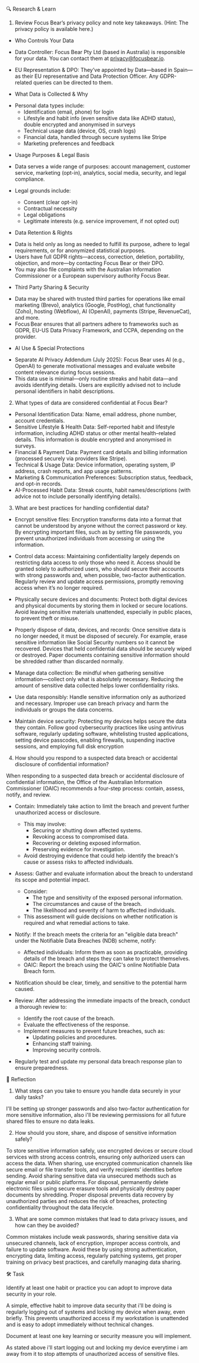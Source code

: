 🔍 Research & Learn

1. Review Focus Bear’s privacy policy and note key takeaways. (Hint: The privacy policy is available here.)

- Who Controls Your Data

* Data Controller: Focus Bear Pty Ltd (based in Australia) is responsible for your data. You can contact them at privacy@focusbear.io.

* EU Representation & DPO: They’ve appointed by Data—based in Spain—as their EU representative and Data Protection Officer. Any GDPR-related queries can be directed to them.

- What Data is Collected & Why

* Personal data types include:
  - Identification (email, phone) for login
  - Lifestyle and habit info (even sensitive data like ADHD status), double encrypted and anonymised in surveys
  - Technical usage data (device, OS, crash logs)
  - Financial data, handled through secure systems like Stripe
  - Marketing preferences and feedback

- Usage Purposes & Legal Basis

* Data serves a wide range of purposes: account management, customer service, marketing (opt-in), analytics, social media, security, and legal compliance.

* Legal grounds include:
  - Consent (clear opt-in)
  - Contractual necessity
  - Legal obligations
  - Legitimate interests (e.g. service improvement, if not opted out)

- Data Retention & Rights

* Data is held only as long as needed to fulfill its purpose, adhere to legal requirements, or for anonymized statistical purposes.
* Users have full GDPR rights—access, correction, deletion, portability, objection, and more—by contacting Focus Bear or their DPO.
* You may also file complaints with the Australian Information Commissioner or a European supervisory authority
  Focus Bear.

- Third Party Sharing & Security

* Data may be shared with trusted third parties for operations like email marketing (Brevo), analytics (Google, PostHog), chat functionality (Zoho), hosting (Webflow), AI (OpenAI), payments (Stripe, RevenueCat), and more.
* Focus Bear ensures that all partners adhere to frameworks such as GDPR, EU-US Data Privacy Framework, and CCPA, depending on the provider.

- AI Use & Special Protections

* Separate AI Privacy Addendum (July 2025): Focus Bear uses AI (e.g., OpenAI) to generate motivational messages and evaluate website content relevance during focus sessions.
* This data use is minimal—only routine streaks and habit data—and avoids identifying details. Users are explicitly advised not to include personal identifiers in habit descriptions.

2. What types of data are considered confidential at Focus Bear?

- Personal Identification Data: Name, email address, phone number, account credentials.
- Sensitive Lifestyle & Health Data: Self-reported habit and lifestyle information, including ADHD status or other mental health–related details. This information is double encrypted and anonymised in surveys.
- Financial & Payment Data: Payment card details and billing information (processed securely via providers like Stripe).
- Technical & Usage Data: Device information, operating system, IP address, crash reports, and app usage patterns.
- Marketing & Communication Preferences: Subscription status, feedback, and opt-in records.
- AI-Processed Habit Data: Streak counts, habit names/descriptions (with advice not to include personally identifying details).

3. What are best practices for handling confidential data?

- Encrypt sensitive files:
  Encryption transforms data into a format that cannot be understood by anyone without the correct password or key. By encrypting important files, such as by setting file passwords, you prevent unauthorized individuals from accessing or using the information.

- Control data access:
  Maintaining confidentiality largely depends on restricting data access to only those who need it. Access should be granted solely to authorized users, who should secure their accounts with strong passwords and, when possible, two-factor authentication. Regularly review and update access permissions, promptly removing access when it’s no longer required.

- Physically secure devices and documents:
  Protect both digital devices and physical documents by storing them in locked or secure locations. Avoid leaving sensitive materials unattended, especially in public places, to prevent theft or misuse.

- Properly dispose of data, devices, and records:
  Once sensitive data is no longer needed, it must be disposed of securely. For example, erase sensitive information like Social Security numbers so it cannot be recovered. Devices that held confidential data should be securely wiped or destroyed. Paper documents containing sensitive information should be shredded rather than discarded normally.

- Manage data collection:
  Be mindful when gathering sensitive information—collect only what is absolutely necessary. Reducing the amount of sensitive data collected helps lower confidentiality risks.

- Use data responsibly:
  Handle sensitive information only as authorized and necessary. Improper use can breach privacy and harm the individuals or groups the data concerns.

- Maintain device security:
  Protecting my devices helps secure the data they contain. Follow good cybersecurity practices like using antivirus software, regularly updating software, whitelisting trusted applications, setting device passcodes, enabling firewalls, suspending inactive sessions, and employing full disk encryption

4. How should you respond to a suspected data breach or accidental disclosure of confidential information?

When responding to a suspected data breach or accidental disclosure of confidential information, the Office of the Australian Information Commissioner (OAIC) recommends a four-step process: contain, assess, notify, and review.

- Contain: Immediately take action to limit the breach and prevent further unauthorized access or disclosure.
  - This may involve:
    - Securing or shutting down affected systems.
    - Revoking access to compromised data.
    - Recovering or deleting exposed information.
    - Preserving evidence for investigation.
  - Avoid destroying evidence that could help identify the breach's cause or assess risks to affected individuals.

- Assess: Gather and evaluate information about the breach to understand its scope and potential impact.
  - Consider:
    - The type and sensitivity of the exposed personal information.
    - The circumstances and cause of the breach.
    - The likelihood and severity of harm to affected individuals.
  - This assessment will guide decisions on whether notification is required and what remedial actions to take.

- Notify: If the breach meets the criteria for an "eligible data breach" under the Notifiable Data Breaches (NDB) scheme, notify:
  - Affected individuals: Inform them as soon as practicable, providing details of the breach and steps they can take to protect themselves.
  - OAIC: Report the breach using the OAIC's online Notifiable Data Breach form.
- Notification should be clear, timely, and sensitive to the potential harm caused.

- Review: After addressing the immediate impacts of the breach, conduct a thorough review to:
  - Identify the root cause of the breach.
  - Evaluate the effectiveness of the response.
  - Implement measures to prevent future breaches, such as:
    - Updating policies and procedures.
    - Enhancing staff training.
    - Improving security controls.
- Regularly test and update my personal data breach response plan to ensure preparedness.

📝 Reflection

1. What steps can you take to ensure you handle data securely in your daily tasks?

I'll be setting up stronger passwords and also two-factor authentication for more sensitive information, also i'll be reviewing permissions for all future shared files to ensure no data leaks.

2. How should you store, share, and dispose of sensitive information safely?

To store sensitive information safely, use encrypted devices or secure cloud services with strong access controls, ensuring only authorized users can access the data. When sharing, use encrypted communication channels like secure email or file transfer tools, and verify recipients’ identities before sending. Avoid sharing sensitive data via unsecured methods such as regular email or public platforms. For disposal, permanently delete electronic files using secure erasure tools and physically destroy paper documents by shredding. Proper disposal prevents data recovery by unauthorized parties and reduces the risk of breaches, protecting confidentiality throughout the data lifecycle.

3. What are some common mistakes that lead to data privacy issues, and how can they be avoided?

Common mistakes include weak passwords, sharing sensitive data via unsecured channels, lack of encryption, improper access controls, and failure to update software. Avoid these by using strong authentication, encrypting data, limiting access, regularly patching systems, get proper training on privacy best practices, and carefully managing data sharing.

🛠️ Task

Identify at least one habit or practice you can adopt to improve data security in your role.

A simple, effective habit to improve data security that i'll be doing is regularly logging out of systems and locking my device when away, even briefly. This prevents unauthorized access if my workstation is unattended and is easy to adopt immediately without technical changes.

Document at least one key learning or security measure you will implement.

As stated above i'll start logging out and locking my device everytime i am away from it to stop attempts of unauthorized access of sensitive files.
